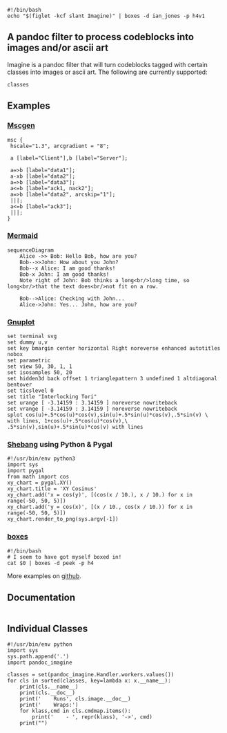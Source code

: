 
```{.shebang im_out="stdout"}
#!/bin/bash
echo "$(figlet -kcf slant Imagine)" | boxes -d ian_jones -p h4v1
```


## A pandoc filter to process codeblocks into images and/or ascii art

Imagine is a pandoc filter that will turn codeblocks tagged with certain
classes into images or ascii art. The following are currently supported:

```imagine
classes
```


## Examples

### [Mscgen](http://www.mcternan.me.uk/mscgen/)

```{.mscgen im_out="img,fcb" im_fmt="svg"}
msc {
 hscale="1.3", arcgradient = "8";

 a [label="Client"],b [label="Server"];

 a=>b [label="data1"];
 a-xb [label="data2"];
 a=>b [label="data3"];
 a<=b [label="ack1, nack2"];
 a=>b [label="data2", arcskip="1"];
 |||;
 a<=b [label="ack3"];
 |||;
}
```

### [Mermaid](https://github.com/mermaidjs/mermaid.cli)

```{.mermaid im_opt="-H 300" im_fmt="svg" im_out="img,fcb"}
sequenceDiagram
    Alice ->> Bob: Hello Bob, how are you?
    Bob-->>John: How about you John?
    Bob--x Alice: I am good thanks!
    Bob-x John: I am good thanks!
    Note right of John: Bob thinks a long<br/>long time, so long<br/>that the text does<br/>not fit on a row.

    Bob-->Alice: Checking with John...
    Alice->John: Yes... John, how are you?
```

### [Gnuplot](http://www.gnuplot.info)


```{.gnuplot im_fmt="svg" im_out="fcb,img" caption="Created by Gnuplot"}
set terminal svg
set dummy u,v
set key bmargin center horizontal Right noreverse enhanced autotitles nobox
set parametric
set view 50, 30, 1, 1
set isosamples 50, 20
set hidden3d back offset 1 trianglepattern 3 undefined 1 altdiagonal bentover
set ticslevel 0
set title "Interlocking Tori"
set urange [ -3.14159 : 3.14159 ] noreverse nowriteback
set vrange [ -3.14159 : 3.14159 ] noreverse nowriteback
splot cos(u)+.5*cos(u)*cos(v),sin(u)+.5*sin(u)*cos(v),.5*sin(v) \
with lines, 1+cos(u)+.5*cos(u)*cos(v),\
.5*sin(v),sin(u)+.5*sin(u)*cos(v) with lines
```


### [Shebang](http://www.google.com/search?q=linux+shebang) using Python & Pygal

```{.shebang im_out="img,fcb" caption="Created by pygal"}
#!/usr/bin/env python3
import sys
import pygal
from math import cos
xy_chart = pygal.XY()
xy_chart.title = 'XY Cosinus'
xy_chart.add('x = cos(y)', [(cos(x / 10.), x / 10.) for x in range(-50, 50, 5)])
xy_chart.add('y = cos(x)', [(x / 10., cos(x / 10.)) for x in range(-50, 50, 5)])
xy_chart.render_to_png(sys.argv[-1])
```


### [boxes](http://boxes.thomasjensen.com)

```{.shebang im_out="stdout,fcb"}
#!/bin/bash
# I seem to have got myself boxed in!
cat $0 | boxes -d peek -p h4
```

More examples on [github](https://github.com/hertogp/imagine).


## Documentation

```imagine
```

## Individual Classes

```{.shebang im_out="stdout"}
#!/usr/bin/env python
import sys
sys.path.append('.')
import pandoc_imagine

classes = set(pandoc_imagine.Handler.workers.values())
for cls in sorted(classes, key=lambda x: x.__name__):
    print(cls.__name__)
    print(cls.__doc__)
    print('    Runs', cls.image.__doc__)
    print('    Wraps:')
    for klass,cmd in cls.cmdmap.items():
        print('    - ', repr(klass), '->', cmd)
    print("")
```

